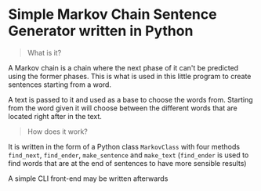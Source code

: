 # Simple Markov Chain Sentence Generator written in Python

> What is it?

A Markov chain is a chain where the next phase of it can't be predicted using the former phases. This is what is used in this little program to create sentences starting from a word.

A text is passed to it and used as a base to choose the words from. Starting from the word given it will choose between the different words that are located right after in the text.

> How does it work? 

It is written in the form of a Python class `MarkovClass` with four methods `find_next`, `find_ender`, `make_sentence` and `make_text` (`find_ender` is used to find words that are at the end of sentences to have more sensible results)

A simple CLI front-end may be written afterwards

